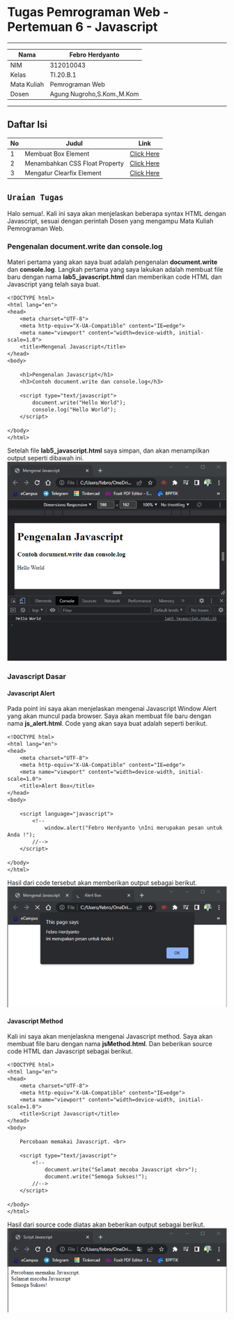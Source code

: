 # Tugas Pemrograman Web - Pertemuan 6 - Javascript

<hr>

| Nama | Febro Herdyanto |
| --- | --- |
| NIM | 312010043 |
| Kelas | TI.20.B.1 |
| Mata Kuliah | Pemrograman Web |
| Dosen | Agung Nugroho,S.Kom.,M.Kom |

<hr>

## Daftar Isi

| No | Judul | Link |
| --- | --- | --- |
| 1 | Membuat Box Element | [Click Here](#membuat-box-element) |
| 2 | Menambahkan CSS Float Property | [Click Here](#menambahkan-css-float-property) |
| 3 | Mengatur Clearfix Element | [Click Here](#mengatur-clearfix-element) |


## `Uraian Tugas`

Halo semua!. Kali ini saya akan menjelaskan beberapa syntax HTML dengan Javascript, sesuai dengan perintah Dosen yang mengampu Mata Kuliah Pemrograman Web.

### **Pengenalan document.write dan console.log**

Materi pertama yang akan saya buat adalah pengenalan **document.write** dan **console.log**. Langkah pertama yang saya lakukan adalah membuat file baru dengan nama **lab5_javascript.html** dan memberikan code HTML dan Javascript yang telah saya buat.

```
<!DOCTYPE html>
<html lang="en">
<head>
    <meta charset="UTF-8">
    <meta http-equiv="X-UA-Compatible" content="IE=edge">
    <meta name="viewport" content="width=device-width, initial-scale=1.0">
    <title>Mengenal Javascript</title>
</head>
<body>

    <h1>Pengenalan Javascript</h1>
    <h3>Contoh document.write dan console.log</h3>

    <script type="text/javascript">
        document.write("Hello World");
        console.log("Hello World");
    </script>

</body>
</html>
```

Setelah file **lab5_javascript.html** saya simpan, dan akan menampilkan output seperti dibawah ini. <br>
![Define Document Write and Console Log on Javascript](imgData/documentWrite%26consoleLog.png)

### **Javascript Dasar**

#### **Javascript Alert**

Pada point ini saya akan menjelaskan mengenai Javascript Window Alert yang akan muncul pada browser. Saya akan membuat file baru dengan nama **js_alert.html**. Code yang akan saya buat adalah seperti berikut. 

```
<!DOCTYPE html>
<html lang="en">
<head>
    <meta charset="UTF-8">
    <meta http-equiv="X-UA-Compatible" content="IE=edge">
    <meta name="viewport" content="width=device-width, initial-scale=1.0">
    <title>Alert Box</title>
</head>
<body>
    
    <script language="javascript">
        <!--
            window.alert("Febro Herdyanto \nIni merupakan pesan untuk Anda !");
        //-->
    </script>

</body>
</html>
```

Hasil dari code tersebut akan memberikan output sebagai berikut. <br>
![Window Alert on Javascript HTML files](imgData/jsAlert.png)

#### **Javascript Method**

Kali ini saya akan menjelaskna mengenai Javascript method. Saya akan membuat file baru dengan nama **jsMethod.html**. Dan beberikan source code HTML dan Javascript sebagai berikut.

```
<!DOCTYPE html>
<html lang="en">
<head>
    <meta charset="UTF-8">
    <meta http-equiv="X-UA-Compatible" content="IE=edge">
    <meta name="viewport" content="width=device-width, initial-scale=1.0">
    <title>Script Javascript</title>
</head>
<body>

    Percobaan memakai Javascript. <br>

    <script type="text/javascript">
        <!--
            document.write("Selamat mecoba Javascript <br>");
            document.write("Semoga Sukses!");
        //-->
    </script>

</body>
</html>
```

Hasil dari source code diatas akan beberikan output sebagai berikut. <br>
![Javascript Method on Object](imgData/jsMethod.png)